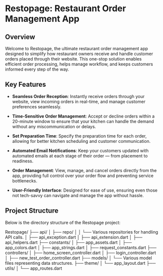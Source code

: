 # Restopage: Restaurant Order Management App

## Overview
Welcome to Restopage, the ultimate restaurant order management app designed to simplify how restaurant owners receive and handle customer orders placed through their website. This one-stop solution enables efficient order processing, helps manage workflow, and keeps customers informed every step of the way.

## Key Features

- **Seamless Order Reception**: Instantly receive orders through your website, view incoming orders in real-time, and manage customer preferences seamlessly.

- **Time-Sensitive Order Management**: Accept or decline orders within a 20-minute window to ensure that your kitchen can handle the demand without any miscommunication or delays.

- **Set Preparation Time**: Specify the preparation time for each order, allowing for better kitchen scheduling and customer communication.

- **Automated Email Notifications**: Keep your customers updated with automated emails at each stage of their order — from placement to readiness.

- **Order Management**: View, manage, and cancel orders directly from the app, providing full control over your order flow and preventing service bottlenecks.

- **User-Friendly Interface**: Designed for ease of use, ensuring even those not tech-savvy can navigate and manage the app without hassle.

## Project Structure
Below is the directory structure of the Restopage project:

Restopage/
├── api/
│ ├── repo/
│ │ └── Various repositories for handling API calls.
│ ├── api_exception.dart
│ ├── api_extension.dart
│ ├── api_helpers.dart
├── constants/
│ ├── app_assets.dart
│ ├── app_colors.dart
│ ├── app_strings.dart
│ ├── request_constants.dart
├── controllers/
│ ├── home_screen_controller.dart
│ ├── login_controller.dart
│ ├── new_test_order_controller.dart
├── models/
│ └── Various model files representing data structures.
├── theme/
│ └── app_layout.dart
├── utils/
│ └── app_routes.dart

